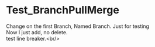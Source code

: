 # Test_BranchPullMerge
Change on the first Branch, Named Branch.
Just for testing<br/>
    Now I just add, no delete. 
    <br/>
    test line breaker.\<br\/\>
    
